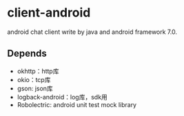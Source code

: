 # client-android

android chat client write by java and android framework 7.0.

## Depends

- okhttp：http库
- okio：tcp库
- gson: json库
- logback-android：log库，sdk用
- Robolectric: android unit test mock library
